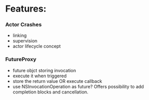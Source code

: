 # Features:

### Actor Crashes

- linking
- supervision
- actor lifecycle concept

### FutureProxy

- future objct storing invocation
- execute it when triggered
- store the return value OR execute callback
- use NSInvocationOperation as future? Offers possibility to add completion blocks and cancellation.